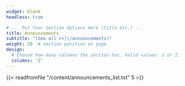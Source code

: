 ```yaml
---
widget: blank
headless: true

# ... Put Your Section Options Here (title etc.) ...
title: Announcements
subtitle: "[See all >>](/announcements)"
weight: 20  # section position on page
design:
  # Choose how many columns the section has. Valid values: 1 or 2.
  columns: '2'
---
```


{{< readfromfile "/content/announcements_list.txt" 5 >}}
